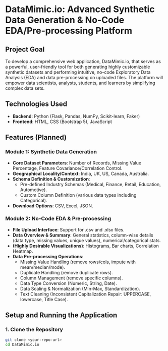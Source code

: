 # DataMimic.io: Advanced Synthetic Data Generation & No-Code EDA/Pre-processing Platform

## Project Goal 
To develop a comprehensive web application, DataMimic.io, that serves as a powerful, user-friendly tool for both generating highly customizable synthetic datasets and performing intuitive, no-code Exploratory Data Analysis (EDA) and data pre-processing on uploaded files. The platform will empower data scientists, analysts, students, and learners by simplifying complex data sets.

## Technologies Used
*   **Backend**: Python (Flask, Pandas, NumPy, Scikit-learn, Faker)
*   **Frontend**: HTML, CSS (Bootstrap 5), JavaScript

## Features (Planned)

### Module 1: Synthetic Data Generation
*   **Core Dataset Parameters**: Number of Records, Missing Value Percentage, Feature Covariance/Correlation Control.
*   **Geographical Locality/Context**: India, UK, US, Canada, Australia.
*   **Schema Definition & Customization**:
    *   Pre-defined Industry Schemas (Medical, Finance, Retail, Education, Automotive).
    *   Custom Column Definition (various data types including Categorical).
*   **Download Options**: CSV, Excel, JSON.

### Module 2: No-Code EDA & Pre-processing
*   **File Upload Interface**: Support for .csv and .xlsx files.
*   **Data Overview & Summary**: General statistics, column-wise details (data type, missing values, unique values), numerical/categorical stats.
*   **(Highly Desirable Visualizations)**: Histograms, Bar charts, Correlation Heatmap.
*   **Data Pre-processing Operations**:
    *   Missing Value Handling (remove rows/cols, impute with mean/median/mode).
    *   Duplicate Handling (remove duplicate rows).
    *   Column Management (remove specific columns).
    *   Data Type Conversion (Numeric, String, Date).
    *   Data Scaling & Normalization (Min-Max, Standardization).
    *   Text Cleaning (Inconsistent Capitalization Repair: UPPERCASE, lowercase, Title Case).

## Setup and Running the Application

### 1. Clone the Repository 
```bash
git clone <your-repo-url>
cd DataMimic.io
